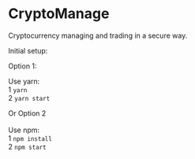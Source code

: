 # CryptoManage
Cryptocurrency managing and trading in a secure way.

Initial setup:

Option 1: <br>

Use yarn: <br>
1 `yarn` <br>
2 `yarn start`<br>

Or Option 2 <br><br>
Use npm: <br>
1 `npm install` <br>
2 `npm start` <br>

